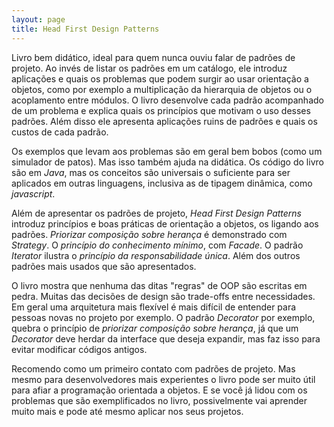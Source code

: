 ```yaml
---
layout: page
title: Head First Design Patterns
---
```


Livro bem didático, ideal para quem nunca ouviu falar de padrões de projeto. Ao invés de
listar os padrões em um catálogo, ele introduz aplicações e quais os problemas que podem surgir ao usar orientação a objetos, como
por exemplo a multiplicação da hierarquia de objetos ou o acoplamento entre módulos. O livro desenvolve cada padrão acompanhado de um problema e explica quais os princípios que motivam o uso desses padrões. Além disso ele apresenta aplicações ruins de padrões e quais os custos de cada padrão.

Os exemplos que levam aos problemas são em geral bem bobos (como um simulador de patos). Mas isso também ajuda na didática. Os código do livro são em _Java_, mas os conceitos são universais o suficiente para ser aplicados em outras linguagens, inclusiva as de tipagem dinâmica, como _javascript_.

Além de apresentar os padrões de projeto, _Head First Design Patterns_ introduz princípios e boas práticas de orientação a objetos, os ligando aos padrões. _Priorizar composição sobre herança_ é demonstrado com _Strategy_. O _princípio do conhecimento mínimo_, com _Facade_. O padrão _Iterator_ ilustra o _princípio da responsabilidade única_. Além dos outros padrões mais usados que são apresentados.

O livro mostra que nenhuma das ditas "regras" de OOP são escritas em pedra. Muitas das decisões de design são trade-offs entre necessidades. Em geral uma arquitetura mais flexível é mais difícil de entender para pessoas novas no projeto por exemplo. O padrão _Decorator_ por exemplo, quebra o princípio de _priorizar composição sobre herança_, já que um _Decorator_ deve herdar da interface que deseja expandir, mas faz isso para evitar modificar códigos antigos.

Recomendo como um primeiro contato com padrões de projeto. Mas mesmo para desenvolvedores mais experientes o livro pode ser muito útil para afiar a programação orientada a objetos. E se você já lidou com os problemas que são exemplificados no livro, possivelmente vai aprender muito mais e pode até mesmo aplicar nos seus projetos.
